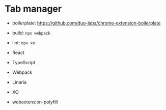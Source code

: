 # Tab manager

- boilerplate: https://github.com/duo-labs/chrome-extension-boilerplate

- build: `npx webpack`
- lint: `npx xo`

- React
- TypeScript
- Webpack
- Linaria
- XO
- webextension-polyfill

